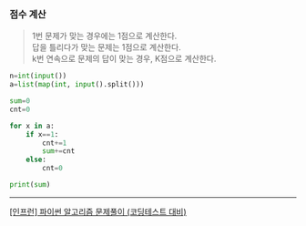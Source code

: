 ### 점수 계산
>  1번 문제가 맞는 경우에는 1점으로 계산한다.   
>  답을 틀리다가 맞는 문제는 1점으로 계산한다.   
>  k번 연속으로 문제의 답이 맞는 경우, K점으로 계산한다.   
   
```python
n=int(input())
a=list(map(int, input().split()))

sum=0
cnt=0

for x in a:
    if x==1:
        cnt+=1
        sum+=cnt
    else:
        cnt=0

print(sum)
```
___
[[인프런] 파이썬 알고리즘 문제풀이 (코딩테스트 대비)](https://www.inflearn.com/course/%ED%8C%8C%EC%9D%B4%EC%8D%AC-%EC%95%8C%EA%B3%A0%EB%A6%AC%EC%A6%98-%EB%AC%B8%EC%A0%9C%ED%92%80%EC%9D%B4-%EC%BD%94%EB%94%A9%ED%85%8C%EC%8A%A4%ED%8A%B8#)
